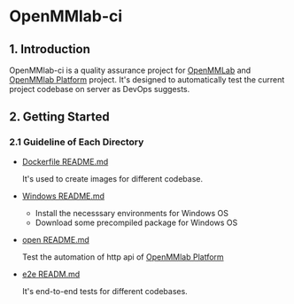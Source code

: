 # OpenMMlab-ci

## 1. Introduction

OpenMMlab-ci is a quality assurance project for [OpenMMLab](https://openmmlab.com/) and [OpenMMlab Platform](https://platform.openmmlab.com/home/) project. It's designed to automatically test the current project codebase on server as DevOps suggests.

## 2. Getting Started

### 2.1 Guideline of Each Directory

- [Dockerfile README.md](Dockerfiles/README.md)

    It's used to create images for different codebase.

- [Windows README.md](Windows/README.md)
  
    + Install the necesssary environments for Windows OS
    + Download some precompiled package for Windows OS

- [open README.md](./open.md)

    Test the automation of http api of [OpenMMlab Platform](https://platform.openmmlab.com/home/)

- [e2e READM.md](e2e/README.md)
  
    It's end-to-end tests for different codebases. 
